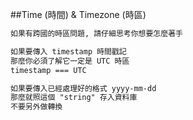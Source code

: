 ##Time (時間) & Timezone (時區)
```txt
如果有跨國的時區問題, 請仔細思考你想要怎麼著手

如果要傳入 timestamp 時間戳記
那麼你必須了解它一定是 UTC 時區
timestamp === UTC

如果要傳入已經處理好的格式 yyyy-mm-dd
那麼就照這個 "string" 存入資料庫
不要另外做轉換
```
